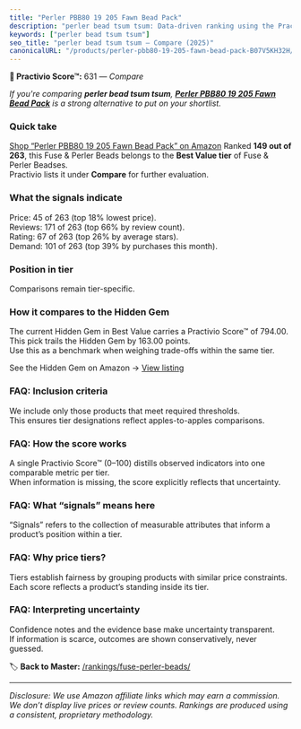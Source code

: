 ```yaml
---
title: "Perler PBB80 19 205 Fawn Bead Pack"
description: "perler bead tsum tsum: Data-driven ranking using the Practivio Score™. Positioned by quality, value, demand, findability, momentum."
keywords: ["perler bead tsum tsum"]
seo_title: "perler bead tsum tsum — Compare (2025)"
canonicalURL: "/products/perler-pbb80-19-205-fawn-bead-pack-B07V5KH32H/"
---
```


**🛒 Practivio Score™:** 631 — _Compare_


*If you're comparing **perler bead tsum tsum**, **[Perler PBB80 19 205 Fawn Bead Pack](https://www.amazon.com/dp/B07V5KH32H?tag=practivio-20)** is a strong alternative to put on your shortlist.*
### Quick take
[Shop “Perler PBB80 19 205 Fawn Bead Pack” on Amazon](https://www.amazon.com/dp/B07V5KH32H?tag=practivio-20)
Ranked **149 out of 263**, this Fuse & Perler Beads belongs to the **Best Value tier** of Fuse & Perler Beadses.  
Practivio lists it under **Compare** for further evaluation.

### What the signals indicate
Price: 45 of 263 (top 18% lowest price).  
Reviews: 171 of 263 (top 66% by review count).  
Rating: 67 of 263 (top 26% by average stars).  
Demand: 101 of 263 (top 39% by purchases this month).

### Position in tier
Comparisons remain tier-specific.

### How it compares to the Hidden Gem
The current Hidden Gem in Best Value carries a Practivio Score™ of 794.00.  
This pick trails the Hidden Gem by 163.00 points.  
Use this as a benchmark when weighing trade-offs within the same tier.  

See the Hidden Gem on Amazon → [View listing](https://www.amazon.com/dp/B004EHYGNC?tag=practivio-20)

### FAQ: Inclusion criteria
We include only those products that meet required thresholds.  
This ensures tier designations reflect apples-to-apples comparisons.

### FAQ: How the score works
A single Practivio Score™ (0–100) distills observed indicators into one comparable metric per tier.  
When information is missing, the score explicitly reflects that uncertainty.

### FAQ: What “signals” means here
“Signals” refers to the collection of measurable attributes that inform a product’s position within a tier.

### FAQ: Why price tiers?
Tiers establish fairness by grouping products with similar price constraints.  
Each score reflects a product’s standing inside its tier.

### FAQ: Interpreting uncertainty
Confidence notes and the evidence base make uncertainty transparent.  
If information is scarce, outcomes are shown conservatively, never guessed.

<!-- Missing template for Compare/CompareWithinPriceClass -->


🏷️ **Back to Master:** [/rankings/fuse-perler-beads/](/rankings/fuse-perler-beads/)

---
_Disclosure: We use Amazon affiliate links which may earn a commission. We don’t display live prices or review counts. Rankings are produced using a consistent, proprietary methodology._
